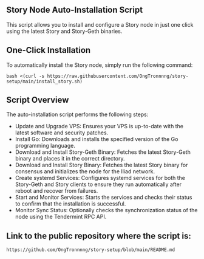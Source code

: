 ## Story Node Auto-Installation Script
This script allows you to install and configure a Story node in just one click using the latest Story and Story-Geth binaries.

## One-Click Installation
To automatically install the Story node, simply run the following command:
```
bash <(curl -s https://raw.githubusercontent.com/OngTronnnng/story-setup/main/install_story.sh)
```
## Script Overview
The auto-installation script performs the following steps:

- Update and Upgrade VPS: Ensures your VPS is up-to-date with the latest software and security patches.
- Install Go: Downloads and installs the specified version of the Go programming language.
- Download and Install Story-Geth Binary: Fetches the latest Story-Geth binary and places it in the correct directory.
- Download and Install Story Binary: Fetches the latest Story binary for consensus and initializes the node for the Iliad network.
- Create systemd Services: Configures systemd services for both the Story-Geth and Story clients to ensure they run automatically after reboot and recover from failures.
- Start and Monitor Services: Starts the services and checks their status to confirm that the installation is successful.
- Monitor Sync Status: Optionally checks the synchronization status of the node using the Tendermint RPC API.

## Link to the public repository where the script is:
```
https://github.com/OngTronnnng/story-setup/blob/main/README.md
```
